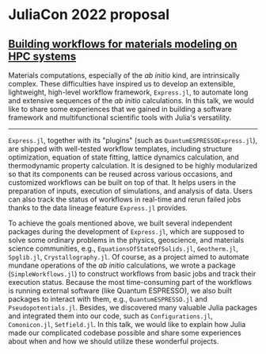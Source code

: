 # JuliaCon 2022 proposal

## [Building workflows for materials modeling on HPC systems](https://pretalx.com/juliacon-2022/talk/review/LND3T9QWBVE8MNCMATWVBCBXMZGBAN3N)

Materials computations, especially of the *ab initio* kind, are intrinsically complex. These difficulties have inspired us to develop an extensible, lightweight, high-level workflow framework, `Express.jl`, to automate long and extensive sequences of the *ab initio* calculations. In this talk, we would like to share some experiences that we gained in building a software framework and multifunctional scientific tools with Julia's versatility.

------

`Express.jl`, together with its "plugins" (such as `QuantumESPRESSOExpress.jl`), are shipped with well-tested workflow templates, including structure optimization, equation of state fitting, lattice dynamics calculation, and thermodynamic property calculation. It is designed to be highly modularized so that its components can be reused across various occasions, and customized workflows can be built on top of that. It helps users in the preparation of inputs, execution of simulations, and analysis of data. Users can also track the status of workflows in real-time and rerun failed jobs thanks to the data lineage feature `Express.jl` provides.

To achieve the goals mentioned above, we built several independent packages during the development of `Express.jl`, which are supposed to solve some ordinary problems in the physics, geoscience, and materials science communities, e.g., `EquationsOfStateOfSolids.jl`, `Geotherm.jl`, `Spglib.jl`, `Crystallography.jl`. Of course, as a project aimed to automate mundane operations of the *ab initio* calculations, we wrote a package (`SimpleWorkflows.jl`) to construct workflows from basic jobs and track their execution status. Because the most time-consuming part of the workflows is running external software (like Quantum ESPRESSO), we also built packages to interact with them, e.g., `QuantumESPRESSO.jl` and `Pseudopotentials.jl`. Besides, we discovered many valuable Julia packages and integrated them into our code, such as `Configurations.jl`, `Comonicon.jl`, `Setfield.jl`.  In this talk, we would like to explain how Julia made our complicated codebase possible and share some experiences about when and how we should utilize these wonderful projects.
